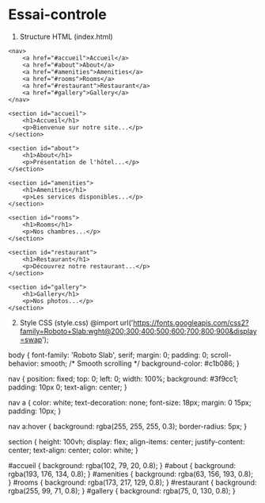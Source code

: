 # Essai-controle


1. Structure HTML (index.html)
<!DOCTYPE html>
<html lang="fr">
<head>
    <meta charset="UTF-8">
    <meta name="viewport" content="width=device-width, initial-scale=1.0">
    <title>Hôtel</title>
    <link rel="stylesheet" href="style.css">
    <link rel="stylesheet" href="https://pro.fontawesome.com/releases/v5.10.0/css/all.css" integrity="sha384-AYmEC3Yw5cVb3ZcuHtOA93w35dYTsvhLPVnYs9eStHfGJvOvKxVfELGroGkvsg+p" crossorigin="anonymous">
</head>
<body>

    <nav>
        <a href="#accueil">Accueil</a>
        <a href="#about">About</a>
        <a href="#amenities">Amenities</a>
        <a href="#rooms">Rooms</a>
        <a href="#restaurant">Restaurant</a>
        <a href="#gallery">Gallery</a>
    </nav>

    <section id="accueil">
        <h1>Accueil</h1>
        <p>Bienvenue sur notre site...</p>
    </section>

    <section id="about">
        <h1>About</h1>
        <p>Présentation de l'hôtel...</p>
    </section>

    <section id="amenities">
        <h1>Amenities</h1>
        <p>Les services disponibles...</p>
    </section>

    <section id="rooms">
        <h1>Rooms</h1>
        <p>Nos chambres...</p>
    </section>

    <section id="restaurant">
        <h1>Restaurant</h1>
        <p>Découvrez notre restaurant...</p>
    </section>

    <section id="gallery">
        <h1>Gallery</h1>
        <p>Nos photos...</p>
    </section>

</body>
</html>


2. Style CSS (style.css)
@import url('https://fonts.googleapis.com/css2?family=Roboto+Slab:wght@200;300;400;500;600;700;800;900&display=swap');

body {
    font-family: 'Roboto Slab', serif;
    margin: 0;
    padding: 0;
    scroll-behavior: smooth; /* Smooth scrolling */
    background-color: #c1b086;
}

nav {
    position: fixed;
    top: 0;
    left: 0;
    width: 100%;
    background: #3f9cc1;
    padding: 10px 0;
    text-align: center;
}

nav a {
    color: white;
    text-decoration: none;
    font-size: 18px;
    margin: 0 15px;
    padding: 10px;
}

nav a:hover {
    background: rgba(255, 255, 255, 0.3);
    border-radius: 5px;
}

section {
    height: 100vh;
    display: flex;
    align-items: center;
    justify-content: center;
    text-align: center;
    color: white;
}

#accueil { background: rgba(102, 79, 20, 0.8); }
#about { background: rgba(193, 176, 134, 0.8); }
#amenities { background: rgba(63, 156, 193, 0.8); }
#rooms { background: rgba(173, 217, 129, 0.8); }
#restaurant { background: rgba(255, 99, 71, 0.8); }
#gallery { background: rgba(75, 0, 130, 0.8); }

